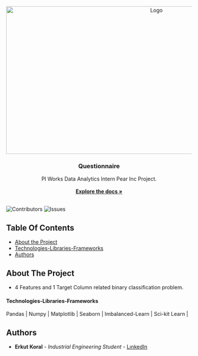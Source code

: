 <br/>
<p align="center">
  <a href="https://github.com/erkutkoral/PIWORKS_PearInc_Project">
    <img src="https://piworks.net/assets/imgs/Site/piworks-share.png" alt="Logo" width="800" height="400">
  </a>

  <h3 align="center">Questionnaire</h3>

  <p align="center">
    PI Works Data Analytics Intern Pear Inc Project.
    <br/>
    <br/>
    <a href="https://github.com/erkutkoral/PIWORKS_PearInc_Project"><strong>Explore the docs »</strong></a>
    <br/>
    <br/>
    
  </p>
</p>

![Contributors](https://img.shields.io/github/contributors/erkutkoral/PIWORKSQS?color=dark-green) ![Issues](https://img.shields.io/github/issues/erkutkoral/PIWORKS_PearInc_Project) 

## Table Of Contents

* [About the Project](#about-the-project)
* [Technologies-Libraries-Frameworks](#technologies-libraries-frameworks)
* [Authors](#authors)

## About The Project
* 4 Features and 1 Target Column related binary classification problem.
#### Technologies-Libraries-Frameworks
Pandas | Numpy | Matplotlib | Seaborn | Imbalanced-Learn | Sci-kit Learn | 

## Authors

* **Erkut Koral** - *Industrial Engineering Student* - [LınkedIn](https://www.linkedin.com/in/erkutkoral/)
